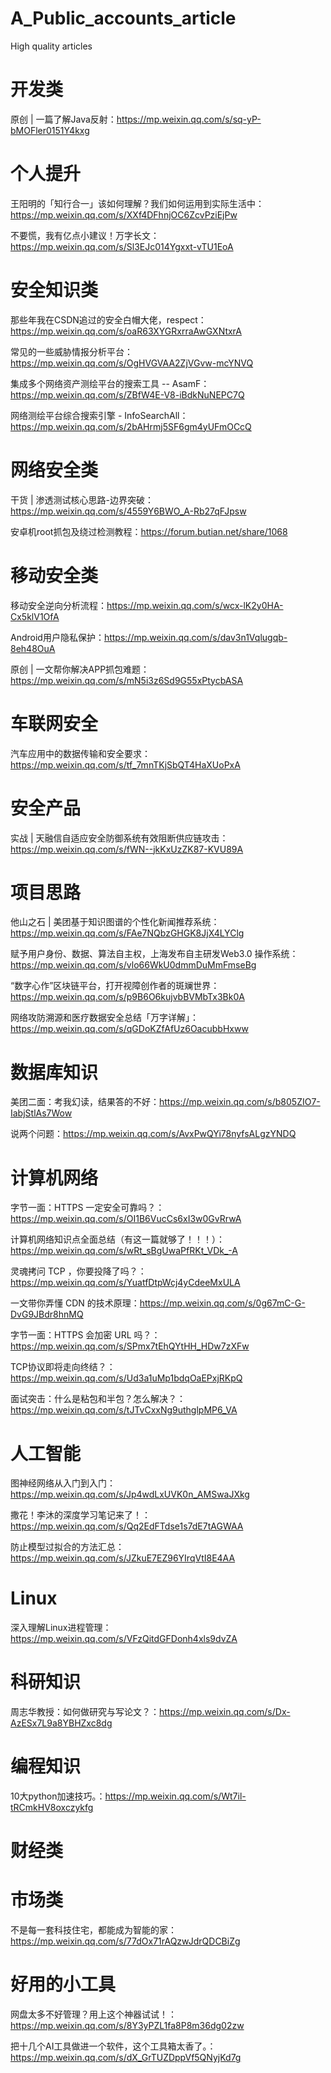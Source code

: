 # A_Public_accounts_article
High quality articles

# 开发类
原创 | 一篇了解Java反射：https://mp.weixin.qq.com/s/sq-yP-bMOFler0151Y4kxg
# 个人提升
王阳明的「知行合一」该如何理解？我们如何运用到实际生活中：https://mp.weixin.qq.com/s/XXf4DFhnjOC6ZcvPziEjPw

不要慌，我有亿点小建议！万字长文：https://mp.weixin.qq.com/s/Sl3EJc014Ygxxt-vTU1EoA

# 安全知识类
那些年我在CSDN追过的安全白帽大佬，respect：https://mp.weixin.qq.com/s/oaR63XYGRxrraAwGXNtxrA

常见的一些威胁情报分析平台：https://mp.weixin.qq.com/s/OgHVGVAA2ZjVGvw-mcYNVQ

集成多个网络资产测绘平台的搜索工具 -- AsamF：https://mp.weixin.qq.com/s/ZBfW4E-V8-iBdkNuNEPC7Q

网络测绘平台综合搜索引擎 - InfoSearchAll：https://mp.weixin.qq.com/s/2bAHrmj5SF6gm4yUFmOCcQ

# 网络安全类
干货 | 渗透测试核心思路-边界突破：https://mp.weixin.qq.com/s/4559Y6BWO_A-Rb27qFJpsw

安卓机root抓包及绕过检测教程：https://forum.butian.net/share/1068

# 移动安全类
移动安全逆向分析流程：https://mp.weixin.qq.com/s/wcx-lK2y0HA-Cx5klV1OfA

Android用户隐私保护：https://mp.weixin.qq.com/s/dav3n1Vqlugqb-8eh48OuA

原创 | 一文帮你解决APP抓包难题：https://mp.weixin.qq.com/s/mN5i3z6Sd9G55xPtycbASA

# 车联网安全
汽车应用中的数据传输和安全要求：https://mp.weixin.qq.com/s/tf_7mnTKjSbQT4HaXUoPxA
# 安全产品
实战 | 天融信自适应安全防御系统有效阻断供应链攻击：https://mp.weixin.qq.com/s/fWN--jkKxUzZK87-KVU89A
# 项目思路
他山之石 | 美团基于知识图谱的个性化新闻推荐系统：https://mp.weixin.qq.com/s/FAe7NQbzGHGK8JjX4LYClg

赋予用户身份、数据、算法自主权，上海发布自主研发Web3.0 操作系统：https://mp.weixin.qq.com/s/vlo66WkU0dmmDuMmFmseBg

“数字心作”区块链平台，打开视障创作者的斑斓世界：https://mp.weixin.qq.com/s/p9B6O6kujvbBVMbTx3Bk0A

网络攻防溯源和医疗数据安全总结「万字详解」：https://mp.weixin.qq.com/s/qGDoKZfAfUz6OacubbHxww

# 数据库知识
美团二面：考我幻读，结果答的不好：https://mp.weixin.qq.com/s/b805ZIO7-IabjStlAs7Wow

说两个问题：https://mp.weixin.qq.com/s/AvxPwQYi78nyfsALgzYNDQ

# 计算机网络
字节一面：HTTPS 一定安全可靠吗？：https://mp.weixin.qq.com/s/OI1B6VucCs6xI3w0GvRrwA

计算机网络知识点全面总结（有这一篇就够了！！！）：https://mp.weixin.qq.com/s/wRt_sBgUwaPfRKt_VDk_-A

灵魂拷问 TCP ，你要投降了吗？：https://mp.weixin.qq.com/s/YuatfDtpWcj4yCdeeMxULA

一文带你弄懂 CDN 的技术原理：https://mp.weixin.qq.com/s/0g67mC-G-DvG9JBdr8hnMQ

字节一面：HTTPS 会加密 URL 吗？：https://mp.weixin.qq.com/s/SPmx7tEhQYtHH_HDw7zXFw

TCP协议即将走向终结？：https://mp.weixin.qq.com/s/Ud3a1uMp1bdqOaEPxjRKpQ

面试突击：什么是粘包和半包？怎么解决？：https://mp.weixin.qq.com/s/tJTvCxxNg9uthglpMP6_VA

# 人工智能
图神经网络从入门到入门：https://mp.weixin.qq.com/s/Jp4wdLxUVK0n_AMSwaJXkg

撒花！李沐的深度学习笔记来了！：https://mp.weixin.qq.com/s/Qq2EdFTdse1s7dE7tAGWAA

防止模型过拟合的方法汇总：https://mp.weixin.qq.com/s/JZkuE7EZ96YIrqVtI8E4AA

# Linux
深入理解Linux进程管理：https://mp.weixin.qq.com/s/VFzQitdGFDonh4xls9dvZA
# 科研知识
周志华教授：如何做研究与写论文？：https://mp.weixin.qq.com/s/Dx-AzESx7L9a8YBHZxc8dg
# 编程知识
10大python加速技巧。：https://mp.weixin.qq.com/s/Wt7il-tRCmkHV8oxczykfg
# 财经类
# 市场类
不是每一套科技住宅，都能成为智能的家：https://mp.weixin.qq.com/s/77dOx71rAQzwJdrQDCBiZg

# 好用的小工具
网盘太多不好管理？用上这个神器试试！：https://mp.weixin.qq.com/s/8Y3yPZL1fa8P8m36dg02zw

把十几个AI工具做进一个软件，这个工具箱太香了。：https://mp.weixin.qq.com/s/dX_GrTUZDppVf5QNyjKd7g
